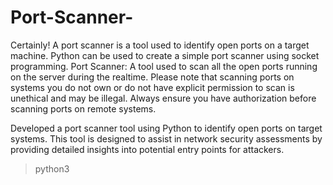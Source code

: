 # Port-Scanner-
Certainly! A port scanner is a tool used to identify open ports on a target machine. Python can be used to create a simple port scanner using socket programming. 
Port Scanner: A tool used to scan all the open ports running on the server during the realtime.
Please note that scanning ports on systems you do not own or do not have explicit permission to scan is unethical and may be illegal. Always ensure you have authorization before scanning ports on remote systems.

Developed a port scanner tool using Python to identify open ports on target systems. This tool is designed to assist in network security assessments by providing detailed insights into potential entry points for attackers.

> python3 
